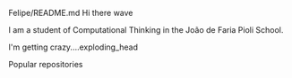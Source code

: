Felipe/README.md
Hi there wave

I am a student of Computational Thinking in the João de Faria Pioli School.


I'm getting crazy....exploding_head

Popular repositories
